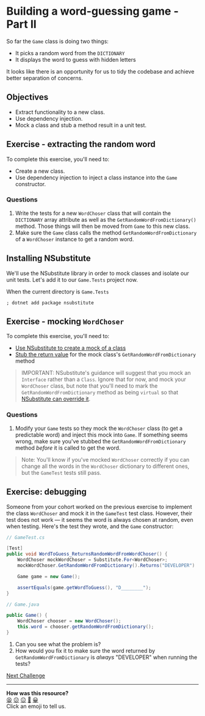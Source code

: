 # Building a word-guessing game - Part II

So far the `Game` class is doing two things:
 * It picks a random word from the `DICTIONARY`
 * It displays the word to guess with hidden letters

It looks like there is an opportunity for us to tidy the codebase and achieve better separation of concerns.

## Objectives 
 * Extract functionality to a new class.
 * Use dependency injection.
 * Mock a class and stub a method result in a unit test.

## Exercise - extracting the random word

<!-- OMITTED -->

To complete this exercise, you'll need to:
  * Create a new class.
  * Use dependency injection to inject a class instance into the `Game` constructor.

### Questions

1. Write the tests for a new `WordChoser` class that will contain the `DICTIONARY` array attribute as well as the `GetRandomWordFromDictionary()` method. Those things will then be moved from `Game` to this new class.
2. Make sure the `Game` class calls the method `GetRandomWordFromDictionary` of a `WordChoser` instance to get a random word.

## Installing NSubstitute

<!-- OMITTED -->

We'll use the NSubstitute library in order to mock classes and isolate our unit tests. Let's add it to our `Game.Tests` project now.

When the current directory is `Game.Tests`

```shell
; dotnet add package nsubstitute
```

## Exercise - mocking `WordChoser`

To complete this exercise, you'll need to:
  * [Use NSubstitute to create a mock of a class](https://nsubstitute.github.io/help/creating-a-substitute/)
  * [Stub the return value](https://nsubstitute.github.io/help/set-return-value/) for the mock class's `GetRandomWordFromDictionary` method

> IMPORTANT: NSubstitute's guidance will suggest that you mock an `Interface` rather than a `Class`. Ignore that for now, and mock your `WordChoser` class, but note that you'll need to mark the `GetRandomWordFromDictionary` method as being `virtual` so that [NSubstitute can override it](https://docs.microsoft.com/en-us/dotnet/csharp/language-reference/keywords/virtual).

### Questions

1. Modify your `Game` tests so they mock the `WordChoser` class (to get a predictable word) and inject this mock into `Game`. If something seems wrong, make sure you've stubbed the `GetRandomWordFromDictionary` method *before* it is called to get the word.

> Note: You'll know if you've mocked `WordChoser` correctly if you can change all the words in the `WordChoser` dictionary to different ones, but the `GameTest` tests still pass.

## Exercise: debugging

<!-- OMITTED -->

Someone from your cohort worked on the previous exercise to implement the class `WordChoser` and mock it in the `GameTest` test class. However, their test does not work — it seems the word is always chosen at random, even when testing. Here's the test they wrote, and the `Game` constructor:

```csharp
// GameTest.cs

[Test]
public void WordToGuess_ReturnsRandomWordFromWordChoser() {
    WordChoser mockWordChoser = Substitute.For<WordChoser>;
    mockWordChoser.GetRandomWordFromDictionary().Returns("DEVELOPER")

    Game game = new Game();

    assertEquals(game.getWordToGuess(), "D________");
}
```

```java
// Game.java

public Game() {
    WordChoser chooser = new WordChoser();
    this.word = chooser.getRandomWordFromDictionary();
}
```

1. Can you see what the problem is?
2. How would you fix it to make sure the word returned by `GetRandomWordFromDictionary` is *always* "DEVELOPER" when running the tests?

[Next Challenge](07_challenge_player_guesses.md)

<!-- BEGIN GENERATED SECTION DO NOT EDIT -->

---

**How was this resource?**  
[😫](https://airtable.com/shrUJ3t7KLMqVRFKR?prefill_Repository=makersacademy/csharp-apprenticeship-module&prefill_File=main/06_challenge_word_chooser.md&prefill_Sentiment=😫) [😕](https://airtable.com/shrUJ3t7KLMqVRFKR?prefill_Repository=makersacademy/csharp-apprenticeship-module&prefill_File=main/06_challenge_word_chooser.md&prefill_Sentiment=😕) [😐](https://airtable.com/shrUJ3t7KLMqVRFKR?prefill_Repository=makersacademy/csharp-apprenticeship-module&prefill_File=main/06_challenge_word_chooser.md&prefill_Sentiment=😐) [🙂](https://airtable.com/shrUJ3t7KLMqVRFKR?prefill_Repository=makersacademy/csharp-apprenticeship-module&prefill_File=main/06_challenge_word_chooser.md&prefill_Sentiment=🙂) [😀](https://airtable.com/shrUJ3t7KLMqVRFKR?prefill_Repository=makersacademy/csharp-apprenticeship-module&prefill_File=main/06_challenge_word_chooser.md&prefill_Sentiment=😀)  
Click an emoji to tell us.

<!-- END GENERATED SECTION DO NOT EDIT -->
